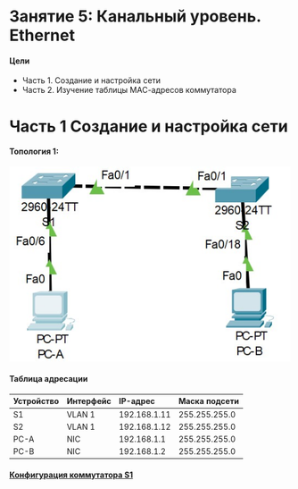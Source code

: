 # Занятие 5: Канальный уровень. Ethernet

#### Цели
* Часть 1. Создание и настройка сети
* Часть 2. Изучение таблицы МАС-адресов коммутатора

# Часть 1 Создание и настройка сети
#### Топология 1:

![](Top1.jpg)
#### Таблица адресации

| Устройство  |  Интерфейс |  IP-адрес | Маска подсети  |
| :------------ | :------------ | :------------ | :------------ |
|  S1 | VLAN 1|192.168.1.11|255.255.255.0|
| S2|VLAN 1|192.168.1.12|255.255.255.0|
|PC-A|NIC|192.168.1.1|255.255.255.0|
|PC-B|NIC|192.168.1.2|255.255.255.0|

#### [Конфигурация коммутатора S1](startcnfS1)
